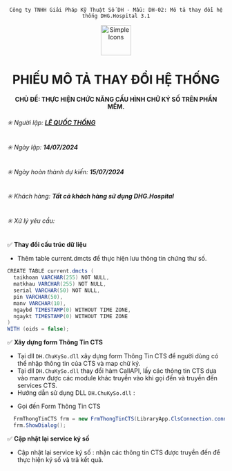 <div align="center">

`Công ty TNHH Giải Pháp Kỹ Thuật Số DH - Mẫu: DH-02: Mô tả thay đổi hệ thống DHG.Hospital 3.1`

</div>

<div align="center">
  <img src="https://raw.githubusercontent.com/dh-hos/dhg.hospitalprinter/main/Deploy_Tools/Logo.ico" alt="Simple Icons" width=70>
  <h1>PHIẾU MÔ TẢ THAY ĐỔI HỆ THỐNG</h1>  
</div>
<div align="center">

#### CHỦ ĐỀ: THỰC HIỆN CHỨC NĂNG CẤU HÌNH CHỮ KÝ SỐ TRÊN PHẦN MỀM.

</div>

###### :eight_spoked_asterisk: Người lập: [**LÊ QUỐC THỐNG**](https://github.com/lequocthong29)

###### :eight_spoked_asterisk: Ngày lập: **14/07/2024**

###### :eight_spoked_asterisk: Ngày hoàn thành dự kiến: **15/07/2024**

###### :eight_spoked_asterisk: Khách hàng: **Tất cả khách hàng sử dụng DHG.Hospital**

###### :eight_spoked_asterisk: Xử lý yêu cầu:

:white_check_mark: **Thay đổi cấu trúc dữ liệu**
- Thêm table current.dmcts để thực hiện lưu thông tin chứng thư số.
```csharp
CREATE TABLE current.dmcts (
  taikhoan VARCHAR(255) NOT NULL,
  matkhau VARCHAR(255) NOT NULL,
  serial VARCHAR(50) NOT NULL,
  pin VARCHAR(50),
  manv VARCHAR(10),
  ngaybd TIMESTAMP(0) WITHOUT TIME ZONE,
  ngaykt TIMESTAMP(0) WITHOUT TIME ZONE
) 
WITH (oids = false);
```

:white_check_mark: **Xây dựng form Thông Tin CTS**
- Tại dll `DH.ChuKySo.dll` xây dựng form Thông Tin CTS để người dùng có thể nhập thông tin của CTS và map chữ ký.
- Tại dll `DH.ChuKySo.dll` thay đổi hàm CallAPI, lấy các thông tin CTS dựa vào manv được các module khác truyền vào khi gọi đến và truyền đến services CTS.
- Hướng dẫn sử dụng DLL `DH.ChuKySo.dll` : 
+ Gọi đến Form Thông Tin CTS
```csharp
  FrmThongTinCTS frm = new FrmThongTinCTS(LibraryApp.ClsConnection.conn);
  frm.ShowDialog();
```

:white_check_mark: **Cập nhật lại service ký số**
- Cập nhật lại service ký số : nhận các thông tin CTS được truyền đến để thực hiện ký số và trả kết quả. 

